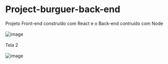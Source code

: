 # Project-burguer-back-end
Projeto Front-end construído com React e o Back-end contruído com Node
<br><br>
![image](https://user-images.githubusercontent.com/108771153/187253604-93a87c1a-7757-499a-bab6-11c03dafc982.png)
<br><br>
Tela 2
<br><br>
![image](https://user-images.githubusercontent.com/108771153/187253684-a2a89ecd-6e84-43ef-9885-024df5668c87.png)

